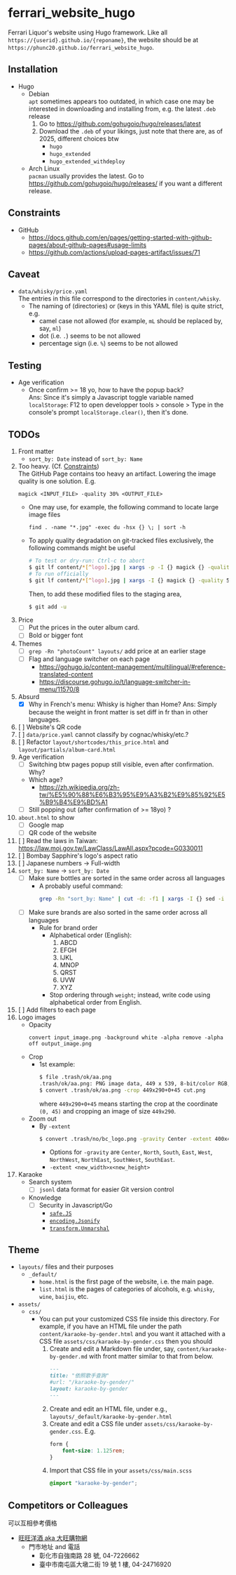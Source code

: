 # ferrari_website_hugo
Ferrari Liquor's website using Hugo framework.
Like all `https://{userid}.github.io/{reponame}`,
the website should be at `https://phunc20.github.io/ferrari_website_hugo`.


## Installation
- Hugo
    - Debian  
      `apt` sometimes appears too outdated, in which case one may be interested
      in downloading and installing from, e.g. the latest `.deb` release
        1. Go to <https://github.com/gohugoio/hugo/releases/latest>
        1. Download the `.deb` of your likings, just note that there are, as of 2025, different choices btw
            - `hugo`
            - `hugo_extended`
            - `hugo_extended_withdeploy`
    - Arch Linux  
      `pacman` usually provides the latest. Go to <https://github.com/gohugoio/hugo/releases/>
      if you want a different release.


## Constraints
- GitHub
    - <https://docs.github.com/en/pages/getting-started-with-github-pages/about-github-pages#usage-limits>
    - <https://github.com/actions/upload-pages-artifact/issues/71>


## Caveat
- `data/whisky/price.yaml`  
  The entries in this file correspond to the directories in `content/whisky`.
    - The naming of (directories) or (keys in this YAML file) is quite strict, e.g.
        - camel case not allowed (for example, `mL` should be replaced by, say, `ml`)
        - dot (i.e. `.`) seems to be not allowed
        - percentage sign (i.e. `%`) seems to be not allowed


## Testing
- Age verification
    - Once confirm >= 18 yo, how to have the popup back?  
      Ans: Since it's simply a Javascript toggle variable named
      `localStorage`: F12 to open developper tools > console > Type
      in the console's prompt `localStorage.clear()`, then it's done.


## TODOs
1. Front matter
    - `sort_by: Date` instead of `sort_by: Name`
1. Too heavy. (Cf. [Constraints](#constraints))  
   The GitHub Page contains too heavy an artifact. Lowering the image quality
   is one solution. E.g.
   ```
   magick <INPUT_FILE> -quality 30% <OUTPUT_FILE>
   ```
    - One may use, for example, the following command to locate large image files
      ```
      find . -name "*.jpg" -exec du -hsx {} \; | sort -h
      ```
    - To apply quality degradation on git-tracked files exclusively, the following
      commands might be useful
      ```bash
      # To test or dry-run: Ctrl-c to abort
      $ git lf content/*[^logo].jpg | xargs -p -I {} magick {} -quality 50% {}
      # To run officially
      $ git lf content/*[^logo].jpg | xargs -I {} magick {} -quality 50% {}
      ```
      Then, to add these modified files to the staging area,
      ```bash
      $ git add -u
      ```
1. Price
    - [ ] Put the prices in the outer album card.
    - [ ] Bold or bigger font
1. Themes
    - [ ] `grep -Rn "photoCount" layouts/` add price at an earlier stage
    - [ ] Flag and language switcher on each page
        - <https://gohugo.io/content-management/multilingual/#reference-translated-content>
        - <https://discourse.gohugo.io/t/language-switcher-in-menu/11570/8>
1. Absurd
    - [x] Why in French's menu: Whisky is higher than Home? Ans: Simply because the
      weight in front matter is set diff in fr than in other languages.
1. [ ] Website's QR code
1. [ ] `data/price.yaml` cannot classify by cognac/whisky/etc.?
1. [ ] Refactor `layout/shortcodes/this_price.html` and `layout/partials/album-card.html`
1. Age verification
    - [ ] Switching btw pages popup still visible, even after confirmation. Why?
    - Which age?
        - <https://zh.wikipedia.org/zh-tw/%E5%90%88%E6%B3%95%E9%A3%B2%E9%85%92%E5%B9%B4%E9%BD%A1>
    - [ ] Still popping out (after confirmation of >= 18yo) ?
1. `about.html` to show
    - [ ] Google map
    - [ ] QR code of the website
1. [ ] Read the laws in Taiwan: <https://law.moj.gov.tw/LawClass/LawAll.aspx?pcode=G0330011>
1. [ ] Bombay Sapphire's logo's aspect ratio
1. [ ] Japanese numbers -> Full-width
1. `sort_by: Name` -> `sort_by: Date`
    - [ ] Make sure bottles are sorted in the same order across all languages
        - A probably useful command:
          ```bash
          grep -Rn "sort_by: Name" | cut -d: -f1 | xargs -I {} sed -i 's/sort_by: Name/sort_by: Date/' {}
          ```
    - [ ] Make sure brands are also sorted in the same order across all languages
        - Rule for brand order
            - Alphabetical order (English):
                1. ABCD
                2. EFGH
                3. IJKL
                4. MNOP
                5. QRST
                6. UVW
                7. XYZ
            - Stop ordering through `weight`; instead, write code using alphabetical order from English.
1. [ ] Add filters to each page
1. Logo images
    - Opacity
      ```
      convert input_image.png -background white -alpha remove -alpha off output_image.png
      ```
    - Crop
        - 1st example:
          ```bash
          $ file .trash/ok/aa.png
          .trash/ok/aa.png: PNG image data, 449 x 539, 8-bit/color RGB, non-interlaced
          $ convert .trash/ok/aa.png -crop 449x290+0+45 cut.png
          ```
          where `449x290+0+45` means starting the crop at the coordinate `(0, 45)` and cropping an image of size
          `449x290`.
    - Zoom out
        - By `-extent`
          ```bash
          $ convert .trash/no/bc_logo.png -gravity Center -extent 400x400 out.png
          ```
            - Options for `-gravity` are `Center`, `North`, `South`, `East`, `West`, `NorthWest`, `NorthEast`, `SouthWest`, `SouthEast`.
            - `-extent <new_width>x<new_height>`
1. Karaoke
    - Search system
        - [ ] `jsonl` data format for easier Git version control
    - Knowledge
        - [ ] Security in Javascript/Go
            - [`safe.JS`](https://gohugo.io/functions/safe/js/)
            - [`encoding.Jsonify`](https://gohugo.io/functions/encoding/jsonify/)
            - [`transform.Unmarshal`](https://gohugo.io/functions/transform/unmarshal/)


## Theme
- `layouts/` files and their purposes
    - `_default/`
        - `home.html` is the first page of the website, i.e. the main page.
        - `list.html` is the pages of categories of alcohols, e.g. `whisky`, `wine`, `baijiu`, etc.
- `assets/`
    - `css/`
        - You can put your customized CSS file inside this directory. For example, if you have an HTML
          file under the path `content/karaoke-by-gender.html` and you want it attached with a CSS file
          `assets/css/karaoke-by-gender.css` then you should
            1. Create and edit a Markdown file under, say, `content/karaoke-by-gender.md` with front matter
               similar to that from below.
               ```markdown
               ---
               title: "依照歌手查詢"
               #url: "/karaoke-by-gender/"
               layout: karaoke-by-gender
               ---
               ```
            1. Create and edit an HTML file, under e.g., `layouts/_default/karaoke-by-gender.html`
            1. Create and edit a CSS file under `assets/css/karaoke-by-gender.css`. E.g.
               ```css
               form {
                   font-size: 1.125rem;
               }
               ```
            1. Import that CSS file in your `assets/css/main.scss`
               ```scss
               @import "karaoke-by-gender";
               ```


## Competitors or Colleagues
可以互相參考價格

- [旺旺洋酒 aka 大旺購物網](https://wangwang.tw)
    - 門市地址 and 電話
        - 彰化市自強南路 28 號, 04-7226662
        - 臺中市南屯區大墩二街 19 號 1 樓, 04-24716920
